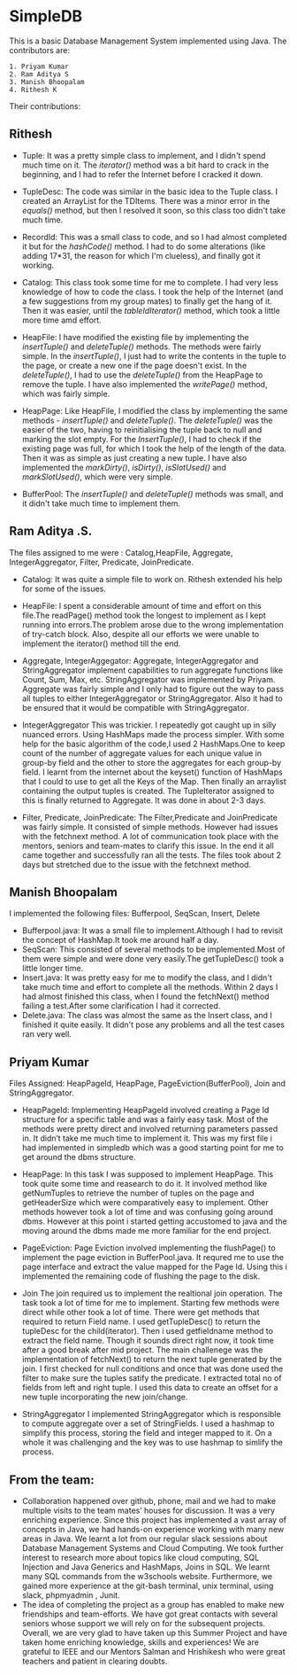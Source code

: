# SimpleDB

This is a basic Database Management System implemented using Java. The contributors are:
```
1. Priyam Kumar
2. Ram Aditya S
3. Manish Bhoopalam
4. Rithesh K
```

Their contributions:

## Rithesh

- Tuple: 
It was a pretty simple class to implement, and I didn't spend much time on it. The *iterator()* method was a bit hard to crack  in the beginning, and I had to refer the Internet before I cracked it down.

- TupleDesc: 
The code was similar in the basic idea to the Tuple class. I created an ArrayList for the TDItems. There was a minor error in the *equals()* method, but then I resolved it soon, so this class too didn't take much time.

- RecordId: 
This was a small class to code, and so I had almost completed it but for the *hashCode()* method. I had to do some 
alterations (like adding 17*31, the reason for which I'm clueless), and finally got it working.

- Catalog: 
This class took some time for me to complete. I had very less knowledge of how to code the class. I took the help of the Internet (and a few suggestions from my group mates) to finally get the hang of it. Then it was easier, until the *tableIdIterator()* method, which took a little more time amd effort.

- HeapFile: 
I have modified the existing file by implementing the *insertTuple()* and *deleteTuple()* methods. The  methods were fairly 
simple. In the *insertTuple()*, I just had to write the contents in the tuple to the page, or create a new one if the page doesn't exist. In the *deleteTuple()*, I had to use the *deleteTuple()* from the HeapPage to remove the tuple. I have also implemented the *writePage()* method, which was fairly simple.

- HeapPage: 
Like HeapFile, I modified the class by implementing the same methods - *insertTuple()* and *deleteTuple()*. The  *deleteTuple()* was the easier of the two, having to reinitialising the tuple back to null and marking the slot empty. For the  *InsertTuple()*, I had to check if the existing page was full, for which I took the help of the length of the data. Then it was  as simple as just creating a new tuple. I have also implemented the *markDirty()*, *isDirty()*, *isSlotUsed()* and *markSlotUsed()*, which were very simple.

- BufferPool: 
The *insertTuple()* and *deleteTuple()* methods was small, and it didn't take much time to implement them.

## Ram Aditya .S.

The files assigned to me were :
Catalog,HeapFile, Aggregate, IntegerAggregator, Filter, Predicate, JoinPredicate.

- Catalog: 
It was quite a simple file to work on. Rithesh extended his help for some of the issues.

- HeapFile: 
I spent a considerable amount of time and effort on this file.The readPage() method took the longest to implement as I kept running into errors.The problem arose due to the wrong implementation of try-catch block. Also, despite all our efforts we were unable to implement the iterator() method till the end.

- Aggregate, IntegerAggegator:
Aggregate, IntegerAggregator and StringAggregator implement capabilities to run aggregate functions like Count, Sum, Max, etc. StringAggregator was implemented by Priyam. Aggregate was fairly simple and I only had to figure out the way to pass all tuples to either IntegerAggregator or StringAggregator. Also it had to be ensured that it would be compatible with StringAggregator. 

- IntegerAggregator 
This was trickier. I repeatedly got caught up in silly nuanced errors. Using HashMaps made the process simpler. With some help for the basic algorithm of the code,I used 2 HashMaps.One to keep count of the number of aggregate values for each unique value in group-by field and the other to store the aggregates for each group-by field. I learnt from the internet about the keyset() function of HashMaps that I could to use to get all the Keys of the Map. Then finally an arraylist containing the output tuples is created. The TupleIterator assigned to this is finally returned to Aggregate. It was done in about 2-3 days.

- Filter, Predicate, JoinPredicate:
The Filter,Predicate and JoinPredicate was fairly simple. It consisted of simple methods. However  had issues with the fetchnext method. A lot of communication took place with the mentors, seniors and team-mates to clarify this issue. In the end it all came together and successfully ran all the tests. The files took about 2 days but stretched due to the issue with the fetchnext method.

## Manish Bhoopalam

I implemented the following files: Bufferpool, SeqScan, Insert, Delete
- Bufferpool.java: 
It was a small file to implement.Although I had to revisit the concept of HashMap.It took me around half a day.
- SeqScan: 
This consisted of several methods to be implemented.Most of them were simple and were done very easily.The getTupleDesc() took a little longer time.
-  Insert.java: 
It was pretty easy for me to modify the class, and I didn't take much time and effort   to complete all the methods. Within 2 days I had almost finished this class, when I found the fetchNext() method failing a test.After some clarification I had it corrected.
- Delete.java: 
The class was almost the same as the Insert class, and I finished it quite easily. It didn't pose any problems and all the test cases ran very well.

## Priyam Kumar

Files Assigned: HeapPageId, HeapPage, PageEviction(BufferPool), Join and StringAggregator. 

- HeapPageId:
Implementing HeapPageId involved creating a Page Id structure for a specific table and was a fairly easy task. Most of the methods were pretty direct and involved returning parameters passed in. It didn’t take me much time to implement it. This was my first file i had implemented in simpledb which was a good starting point for me to get around the dbms structure.

- HeapPage:
In this task I was supposed to implement HeapPage. This took quite some time and reasearch to do it. It involved method like getNumTuples to retrieve the number of tuples on the page and getHeaderSize which were comparatively easy to implement. Other methods however took a lot of time and was confusing going around dbms. However at this point i started getting accustomed to java and the moving around the dbms made me more familiar for the end project.

- PageEviction:
Page Eviction involved implementing the flushPage() to implement the page eviction in BufferPool.java. It requred me to use the page interface and extract the value mapped for the Page Id. Using this i implemented the remaining code of flushing the page to the disk.

- Join
The join required us to implement the realtional join operation. The task took a lot of time for me to implement. Starting few methods were direct while other took a lot of time. There were get methods that required to return Field name. I used getTupleDesc() to return the tupleDesc for the child(iterator). Then i used getfieldname method to extract the field name. Though it sounds direct right now, it took time after a good break after mid project. The main challenege was the implementation of fetchNext() to return the next tuple generated by the join. I first checked for null conditions and once that was done used the filter to make sure the tuples satify the predicate. I extracted total no of fields from left and right tuple. I used this data to create an offset for a new tuple incorporating the new join/change.

- StringAggregator
I implemented StringAggregator which is responsible to compute aggregate over a set of StringFields. I used a hashmap to simplify this process, storing the field and integer mapped to it. On a whole it was challenging and the key was to use hashmap to simlify the process.

## From the team:
* Collaboration happened over github, phone, mail and we had to make multiple visits to  the team mates’ houses for discussion. It was a very enriching experience. Since this project has implemented a vast array of concepts in Java, we had hands-on experience working with many new areas in Java. We learnt a lot from our regular slack sessions about Database Management Systems and Cloud Computing. We took further interest to research more about topics like cloud computing, SQL Injection and Java Generics and HashMaps, Joins in SQL. We learnt many SQL commands from the w3schools website. Furthermore, we gained more experience at the git-bash terminal, unix terminal, using slack, phpmyadmin , Junit.
* The idea of completing the project as a group has enabled to make new friendships and team-efforts. We have got great contacts with several seniors whose support we will rely on for the subsequent projects. Overall, we are very glad to have taken up this Summer Project and have taken home enriching knowledge, skills and experiences! We are grateful to IEEE and our Mentors Salman and Hrishikesh who were great teachers and patient in clearing doubts.
